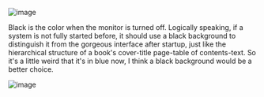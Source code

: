 ![image](https://github.com/MicaUI/Windows-Feedback/assets/6630660/ed49cb10-b61a-4716-a70a-590ecc968d6d)

Black is the color when the monitor is turned off. Logically speaking, if a system is not fully started before, it should use a black background to distinguish it from the gorgeous interface after startup, just like the hierarchical structure of a book's cover-title page-table of contents-text. So it's a little weird that it's in blue now, I think a black background would be a better choice.

![image](https://github.com/MicaUI/Windows-Feedback/assets/6630660/4b5e25c4-e4be-480c-a8ad-d4133859528d)
